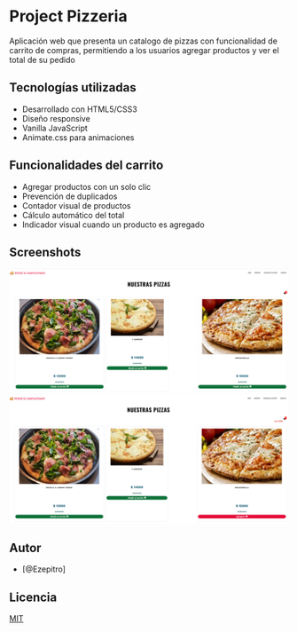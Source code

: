 
# Project Pizzeria

Aplicación web que presenta un catalogo de pizzas con funcionalidad de carrito de compras, permitiendo a los usuarios agregar productos y ver el total de su pedido

## Tecnologías utilizadas

- Desarrollado con HTML5/CSS3 
- Diseño responsive
- Vanilla JavaScript
- Animate.css para animaciones

## Funcionalidades del carrito

- Agregar productos con un solo clic
- Prevención de duplicados
- Contador visual de productos
- Cálculo automático del total
- Indicador visual cuando un producto es agregado


## Screenshots

![Pizzeria imagen 1](screen-01.png)
![Pizzeria imagen 2](screen-02.png)

## Autor

- [@Ezepitro]

## Licencia

[MIT](https://choosealicense.com/licenses/mit/)

